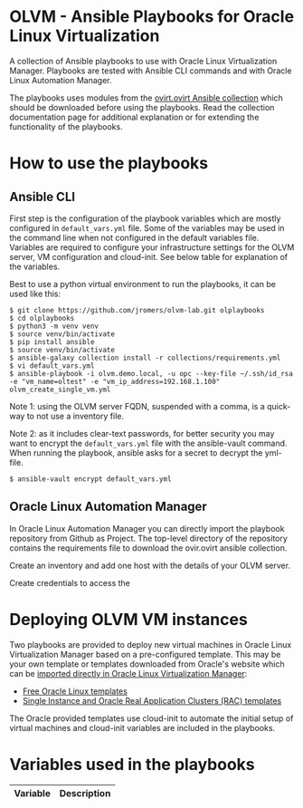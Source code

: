 # OLVM - Ansible Playbooks for Oracle Linux Virtualization 


A collection of Ansible playbooks to use with Oracle Linux Virtualization Manager. Playbooks are tested with Ansible CLI commands and with Oracle Linux Automation Manager.

The playbooks uses modules from the [ovirt.ovirt Ansible collection](https://docs.ansible.com/ansible/latest/collections/ovirt/ovirt/index.html) which should be downloaded before using the playbooks. Read the collection documentation page for additional explanation or for extending the functionality of the playbooks.

# How to use the playbooks

## Ansible CLI

First step is the configuration of the playbook variables which are mostly configured in ``default_vars.yml`` file. Some of the variables may be used in the command line when not configured in the default variables file. Variables are required to configure your infrastructure settings for the OLVM server, VM configuration and cloud-init. See below table for explanation of the variables. 

Best to use a python virtual environment to run the playbooks, it can be used like this:

    $ git clone https://github.com/jromers/olvm-lab.git olplaybooks
    $ cd olplaybooks
    $ python3 -m venv venv
    $ source venv/bin/activate
    $ pip install ansible
    $ source venv/bin/activate
    $ ansible-galaxy collection install -r collections/requirements.yml
    $ vi default_vars.yml
    $ ansible-playbook -i olvm.demo.local, -u opc --key-file ~/.ssh/id_rsa  -e "vm_name=oltest" -e "vm_ip_address=192.168.1.100" olvm_create_single_vm.yml

Note 1: using the OLVM server FQDN, suspended with a comma, is a quick-way to not use a inventory file.

Note 2: as it includes clear-text passwords, for better security you may want to encrypt the ``default_vars.yml`` file with the ansible-vault command. When running the playbook, ansible asks for a secret to decrypt the yml-file.

    $ ansible-vault encrypt default_vars.yml

## Oracle Linux Automation Manager

In Oracle Linux Automation Manager you can directly import the playbook repository from Github as Project. The top-level directory of the repository contains the requirements file to download the ovir.ovirt ansible collection.

Create an inventory and add one host with the details of your OLVM server.

Create credentials to access the 

# Deploying OLVM VM instances

Two playbooks are provided to deploy new virtual machines in Oracle Linux Virtualization Manager based on a pre-configured template. This may be your own template or templates downloaded from Oracle's website which can be [imported directly in Oracle Linux Virtualization Manager](https://docs.oracle.com/en/virtualization/oracle-linux-virtualization-manager/admin/admin-admin-tasks.html#templates-create):

* [Free Oracle Linux templates](https://yum.oracle.com/oracle-linux-templates.html)
* [Single Instance and Oracle Real Application Clusters (RAC) templates](https://www.oracle.com/database/technologies/rac/vm-db-templates.html)

The Oracle provided templates use cloud-init to automate the initial setup of virtual machines and cloud-init variables are included in the playbooks.

# Variables used in the playbooks 

| Variable | Description |
| -------- | ----------- |


